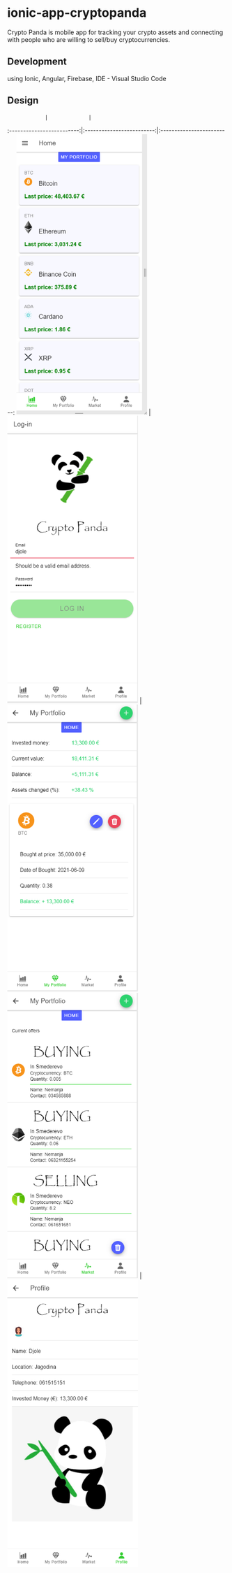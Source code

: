 # ionic-app-cryptopanda
Crypto Panda is mobile app for tracking your crypto assets and connecting with people who are willing to sell/buy cryptocurrencies. 


## Development

using Ionic, Angular, Firebase, IDE - Visual Studio Code

## Design

                |             |  
:-------------------------:|:-------------------------:|:-------------------------: 
<img src="cryptoPanda1.png" alt="Home" width="300">  |  <img src="cryptoPanda2.png" alt="Stars" width="300"> | <img src="cryptoPanda3.png" alt="Forks" width="300">
<img src="cryptoPanda4.png" alt="Home" width="300">  |  <img src="cryptoPanda5.png" alt="Stars" width="300">
